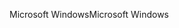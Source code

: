 <span data-ttu-id="99a29-101">Microsoft Windows</span><span class="sxs-lookup"><span data-stu-id="99a29-101">Microsoft Windows</span></span>